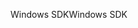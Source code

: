 <span data-ttu-id="c62d2-101">Windows SDK</span><span class="sxs-lookup"><span data-stu-id="c62d2-101">Windows SDK</span></span>
